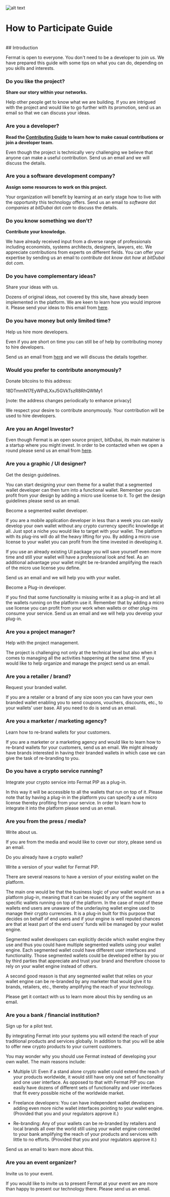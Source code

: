 ![alt text](https://github.com/bitDubai/fermat-graphic-design/blob/master/3D%20Design/3DLogotypes/FermatLogotype3D/Fermat_Logo_3D_Readme_header.jpg "Fermat Logo")


# How to Participate Guide

<br>
## Introduction

Fermat is open to everyone. You don't need to be a developer to join us. We have prepared this guide with some tips on what you can do, depending on you skills and interests.


### Do you like the project?

**Share our story within your networks.**

Help other people get to know what we are building. If you are intrigued with the project and would like to go further with its promotion, send us an email so that we can discuss your ideas.

### Are you a developer?

**Read the [Contributing Guide](https://github.com/bitDubai/fermat/blob/master/CONTRIBUTING.md) to learn how to make casual contributions or join a developer team.**

Even though the project is technically very challenging we believe that anyone can make a useful contribution. Send us an email and we will discuss the details.

### Are you a software development company?

**Assign some resources to work on this project.**

Your organization will benefit by learning at an early stage how to live with the opportunity this technology offers. Send us an email to _software_ dot _companies_ at _bitDubai_ dot _com_ to discuss the details.

### Do you know something we don’t?

**Contribute your knowledge.**

We have already received input from a diverse range of professionals including economists, systems architects, designers, lawyers, etc. We appreciate contributions from experts on different fields. You can offer your expertise by sending us an email to _contribute_ dot _know_ dot _how_ at _bitDubai_ dot _com_.

### Do you have complementary ideas?

Share your ideas with us.

Dozens of original ideas, not covered by this site, have already been implemented in the platform. We are keen to learn how you would improve it. Please send your ideas to this email from [here](https://bitdubai.com/wp/#GETINVOLVED).

### Do you have money but only limited time?

Help us hire more developers.

Even if you are short on time you can still be of help by contributing money to hire developers.

Send us an email from [here](https://bitdubai.com/wp/#GETINVOLVED) and we will discuss the details together.

### Would you prefer to contribute anonymously?

Donate bitcoins to this address:

18DTmmN17EyWPdLXxJ5GVkTszR8RhQWMy1

[note: the address changes periodically to enhance privacy]

We respect your desire to contribute anonymously. Your contribution will be used to hire developers.

### Are you an Angel Investor?

Even though Fermat is an open source project, bitDubai, its main matainer is a startup where you might invest. In order to be contacted when we open a round please send us an email from [here](https://bitdubai.com/wp/#GETINVOLVED).

### Are you a graphic / UI designer?

Get the design guidelines.

You can start designing your own theme for a wallet that a segmented wallet developer can then turn into a functional wallet. Remember you can profit from your design by adding a micro use license to it. To get the design guidelines please send us an email.

Become a segmented wallet developer.

If you are a mobile application developer in less than a week you can easily develop your own wallet without any crypto currency specific knowledge at all. Just spot a niche you would like to target with your wallet. The platform with its plug-ins will do all the heavy lifting for you. By adding a micro use license to your wallet you can profit from the time invested in developing it.

If you use an already existing UI package you will save yourself even more time and still your wallet will have a professional look and feel. As an additional advantage your wallet might be re-branded amplifying the reach of the micro use license you define.

Send us an email and we will help you with your wallet.

Become a Plug-in developer.

If you find that some functionality is missing write it as a plug-in and let all the wallets running on the platform use it. Remember that by adding a micro use license you can profit from your work when wallets or other plug-ins consume your service. Send us an email and we will help you develop your plug-in.

### Are you a project manager?

Help with the project management.

The project is challenging not only at the technical level but also when it comes to managing all the activities happening at the same time. If you would like to help organize and manage the project send us an email.

### Are you a retailer / brand?

Request your branded wallet.

If you are a retailer or a brand of any size soon you can have your own branded wallet enabling you to send coupons, vouchers, discounts, etc., to your wallets’ user base. All you need to do is send us an email.

### Are you a marketer / marketing agency?

Learn how to re-brand wallets for your customers.

If you are a marketer or a marketing agency and would like to learn how to re-brand wallets for your customers, send us an email. We might already have brands interested in having their branded wallets in which case we can give the task of re-branding to you.

### Do you have a crypto service running?

Integrate your crypto service into Fermat PIP as a plug-in.

In this way it will be accessible to all the wallets that run on top of it. Please note that by having a plug-in in the platform you can specify a use micro license thereby profiting from your service. In order to learn how to integrate it into the platform please send us an email.

### Are you from the press / media?

Write about us.

If you are from the media and would like to cover our story, please send us an email.

Do you already have a crypto wallet?

Write a version of your wallet for Fermat PIP.

There are several reasons to have a version of your existing wallet on the platform.

The main one would be that the business logic of your wallet would run as a platform plug-in, meaning that it can be reused by any of the segment specific wallets running on top of the platform. In the case of most of these wallets end users are unaware of the underlaying wallet engine used to manage their crypto currencies. It is a plug-in built for this purpose that decides on behalf of end users and if your engine is well reputed chances are that at least part of the end users’ funds will be managed by your wallet engine.

Segmented wallet developers can explicitly decide which wallet engine they use and thus you could have multiple segmented wallets using your wallet engine. Each segmented wallet could have different user interfaces and functionality. Those segmented wallets could be developed either by you or by third parties that appreciate and trust your brand and therefore choose to rely on your wallet engine instead of others.

A second good reason is that any segmented wallet that relies on your wallet engine can be re-branded by any marketer that would give it to brands, retailers, etc., thereby amplifying the reach of your technology.

Please get it contact with us to learn more about this by sending us an email.

### Are you a bank / financial institution?

Sign up for a pilot test.

By integrating Fermat into your systems you will extend the reach of your traditional products and services globally. In addition to that you will be able to offer new crypto products to your current customers.

You may wonder why you should use Fermat instead of developing your own wallet. The main reasons include:

* Multiple UI: Even if a stand alone crypto wallet could extend the reach of your products worldwide, it would still have only one set of functionality and one user interface. As opposed to that with Fermat PIP you can easily have dozens of different sets of functionality and user interfaces that fit every possible niche of the worldwide market.

* Freelance developers: You can have independent wallet developers adding even more niche wallet interfaces pointing to your wallet engine. (Provided that you and your regulators approve it.)

* Re-branding: Any of your wallets can be re-branded by retailers and local brands all over the world still using your wallet engine connected to your bank amplifying the reach of your products and services with little to no efforts. (Provided that you and your regulators approve it.)

Send us an email to learn more about this.

### Are you an event organizer?

Invite us to your event.

If you would like to invite us to present Fermat at your event we are more than happy to present our technology there. Please send us an email.

